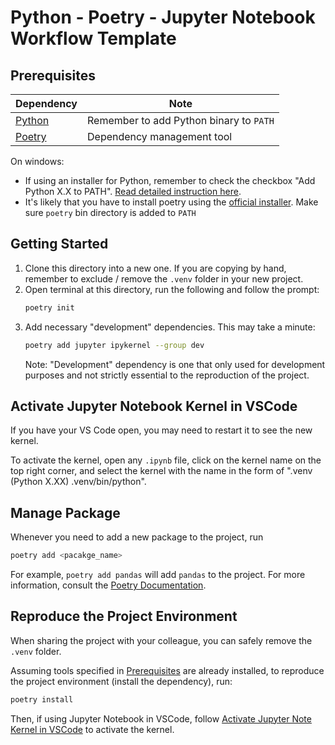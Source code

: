 # Python - Poetry - Jupyter Notebook Workflow Template

## Prerequisites

| Dependency | Note |
| --- | --- |
| [Python] | Remember to add Python binary to `PATH` |
| [Poetry] | Dependency management tool |

On windows:

- If using an installer for Python, remember to check the checkbox "Add Python X.X to PATH". [Read detailed instruction here](https://docs.python.org/3/using/windows.html#the-full-installer).
- It's likely that you have to install poetry using the [official installer](https://python-poetry.org/docs/#installing-with-the-official-installer). Make sure `poetry` bin directory is added to `PATH`

## Getting Started

1. Clone this directory into a new one. If you are copying by hand, remember to exclude / remove the `.venv` folder in your new project.
2. Open terminal at this directory, run the following and follow the prompt:
    ```bash
    poetry init
    ```
3. Add necessary "development" dependencies. This may take a minute:
    ```bash
    poetry add jupyter ipykernel --group dev
    ```
    Note: "Development" dependency is one that only used for development purposes and not strictly essential to the reproduction of the project.

## Activate Jupyter Notebook Kernel in VSCode

If you have your VS Code open, you may need to restart it to see the new kernel.

To activate the kernel, open any `.ipynb` file, click on the kernel name on the top right corner, and select the kernel with the name in the form of ".venv (Python X.XX) .venv/bin/python".

## Manage Package

Whenever you need to add a new package to the project, run

```bash
poetry add <pacakge_name>
```

For example, `poetry add pandas` will add `pandas` to the project. For more information, consult the [Poetry Documentation](https://python-poetry.org/docs/managing-dependencies/).

## Reproduce the Project Environment

When sharing the project with your colleague, you can safely remove the `.venv` folder. 

Assuming tools specified in [Prerequisites](#prerequisites) are already installed, to reproduce the project environment (install the dependency), run:

```bash
poetry install
```

Then, if using Jupyter Notebook in VSCode, follow [Activate Jupyter Note Kernel in VSCode](#activate-jupyter-note-kernel-in-vscode) to activate the kernel.

[python]: https://www.python.org
[poetry]: https://python-poetry.org


